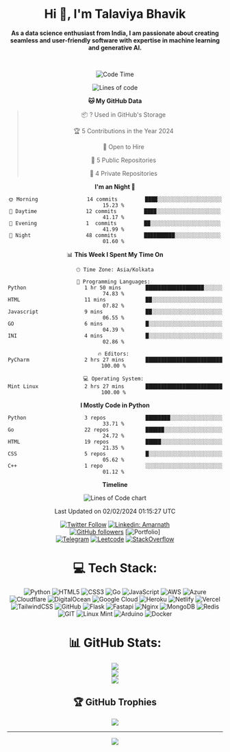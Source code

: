 <div align="center">

<h1 align="center">Hi 👋, I'm Talaviya Bhavik</h1>

<p><b>As a data science enthusiast from India, I am passionate about creating seamless and user-friendly software with expertise in machine learning and generative AI.</b></p>
<br>

<!--START_SECTION:waka-->
![Code Time](http://img.shields.io/badge/Code%20Time-71%20hrs%2028%20mins-blue)

![Lines of code](https://img.shields.io/badge/From%20Hello%20World%20I%27ve%20Written-1%20million%20lines%20of%20code-blue)

**🐱 My GitHub Data** 

> 📦 ? Used in GitHub's Storage 
 > 
> 🏆 5 Contributions in the Year 2024
 > 
> 💼 Open to Hire
 > 
> 📜 5 Public Repositories 
 > 
> 🔑 4 Private Repositories 
 > 
**I'm an Night 🦉** 

```text
🌞 Morning                14 commits         ████░░░░░░░░░░░░░░░░░░░░░   15.23 % 
🌆 Daytime                12 commits         ████░░░░░░░░░░░░░░░░░░░░░   41.17 % 
🌃 Evening                1  commits         ██░░░░░░░░░░░░░░░░░░░░░░░   41.99 % 
🌙 Night                  48 commits         ██████████░░░░░░░░░░░░░░░   01.60 % 
```

📊 **This Week I Spent My Time On** 

```text
🕑︎ Time Zone: Asia/Kolkata

💬 Programming Languages: 
Python                   1 hr 50 mins        ███████████████████░░░░░░   74.83 % 
HTML                     11 mins             ██░░░░░░░░░░░░░░░░░░░░░░░   07.82 % 
Javascript               9 mins              ██░░░░░░░░░░░░░░░░░░░░░░░   06.55 % 
GO                       6 mins              █░░░░░░░░░░░░░░░░░░░░░░░░   04.39 % 
INI                      4 mins              █░░░░░░░░░░░░░░░░░░░░░░░░   02.86 % 

🔥 Editors: 
PyCharm                  2 hrs 27 mins       █████████████████████████   100.00 % 

💻 Operating System: 
Mint Linux               2 hrs 27 mins       █████████████████████████   100.00 % 
```

**I Mostly Code in Python** 

```text
Python                   3 repos             ████████░░░░░░░░░░░░░░░░░   33.71 % 
Go                       22 repos            ██████░░░░░░░░░░░░░░░░░░░   24.72 % 
HTML                     19 repos            █████░░░░░░░░░░░░░░░░░░░░   21.35 % 
CSS                      5 repos             █░░░░░░░░░░░░░░░░░░░░░░░░   05.62 % 
C++                      1 repo              ░░░░░░░░░░░░░░░░░░░░░░░░░   01.12 % 
```



**Timeline**

![Lines of Code chart](https://raw.githubusercontent.com/imnotdev25/imnotdev25/master/assets/bar_graph.png)


 Last Updated on 02/02/2024 01:15:27 UTC
<!--END_SECTION:waka-->

[![Twitter Follow](https://img.shields.io/badge/Twitter-1DA1F2?style=for-the-badge&logo=twitter&logoColor=white)](https://twitter.com/bhavik_t25)
[![Linkedin: Amarnath](https://img.shields.io/badge/LinkedIn-0077B5?style=for-the-badge&logo=linkedin&logoColor=white&link=https://www.linkedin.com/in/bhavik-talaviya/)](https://www.linkedin.com/in/amarnathcdj/)
<br>
[![GitHub followers](https://img.shields.io/badge/GitHub-100000?style=for-the-badge&logo=github&logoColor=white)](https://www.github.com/imnotdev25)
[![Portfolio](https://img.shields.io/badge/website-000000?style=for-the-badge&logo=About.me&logoColor=white)]
<br>
[![Telegram](https://img.shields.io/badge/-Telegram-0077B5?style=for-the-badge&logo=telegram&logoColor=white)](https://tx.me/talaviya_bhavik)
[![Leetcode](https://img.shields.io/badge/-GitLab-FFA116?style=for-the-badge&logo=gitlab&logoColor=black)](https://leetcode.com/roseloverx/)
[![StackOverflow](https://img.shields.io/badge/STKOverflow-%23E34F26?style=for-the-badge&logo=stackoverflow&logoColor=white)](https://stackoverflow.com/users/23335314)

# 💻 Tech Stack:
![Python](https://img.shields.io/badge/python-3670A0?style=for-the-badge&logo=python&logoColor=ffdd54) ![HTML5](https://img.shields.io/badge/html5-%23E34F26.svg?style=for-the-badge&logo=html5&logoColor=white) ![CSS3](https://img.shields.io/badge/css3-%231572B6.svg?style=for-the-badge&logo=css3&logoColor=white) ![Go](https://img.shields.io/badge/go-%2300ADD8.svg?style=for-the-badge&logo=go&logoColor=white) ![JavaScript](https://img.shields.io/badge/javascript-%23323330.svg?style=for-the-badge&logo=javascript&logoColor=%23F7DF1E) ![AWS](https://img.shields.io/badge/AWS-%23FF9900.svg?style=for-the-badge&logo=amazon-aws&logoColor=white) ![Azure](https://img.shields.io/badge/azure-%230072C6.svg?style=for-the-badge&logo=azure-devops&logoColor=white) ![Cloudflare](https://img.shields.io/badge/Cloudflare-F38020?style=for-the-badge&logo=Cloudflare&logoColor=white) ![DigitalOcean](https://img.shields.io/badge/DigitalOcean-%230167ff.svg?style=for-the-badge&logo=digitalOcean&logoColor=white) ![Google Cloud](https://img.shields.io/badge/Google%20Cloud-%234285F4.svg?style=for-the-badge&logo=google-cloud&logoColor=white) ![Heroku](https://img.shields.io/badge/heroku-%23430098.svg?style=for-the-badge&logo=heroku&logoColor=white) ![Netlify](https://img.shields.io/badge/netlify-%23000000.svg?style=for-the-badge&logo=netlify&logoColor=#00C7B7) ![Vercel](https://img.shields.io/badge/vercel-%23000000.svg?style=for-the-badge&logo=vercel&logoColor=white) ![TailwindCSS](https://img.shields.io/badge/tailwindcss-%2338B2AC.svg?style=for-the-badge&logo=tailwind-css&logoColor=white) ![GitHub](https://img.shields.io/badge/GitHub-%23121011.svg?style=for-the-badge&logo=github&logoColor=white) ![Flask](https://img.shields.io/badge/flask-%23000.svg?style=for-the-badge&logo=flask&logoColor=white) ![Fastapi](https://img.shields.io/badge/-fastapi-00979D?style=for-the-badge&logo=fastapi&logoColor=white) ![Nginx](https://img.shields.io/badge/nginx-%23009639.svg?style=for-the-badge&logo=nginx&logoColor=white) ![MongoDB](https://img.shields.io/badge/MongoDB-%234ea94b.svg?style=for-the-badge&logo=mongodb&logoColor=white) ![Redis](https://img.shields.io/badge/redis-%23DD0031.svg?style=for-the-badge&logo=redis&logoColor=white) ![GIT](https://img.shields.io/badge/Git-fc6d26?style=for-the-badge&logo=git&logoColor=white) ![Linux Mint](https://img.shields.io/badge/-Linux%20Mint-23009639?style=for-the-badge&logo=linuxmint&logoColor=white) ![Arduino](https://img.shields.io/badge/-Arduino-00979D?style=for-the-badge&logo=Arduino&logoColor=white) ![Docker](https://img.shields.io/badge/docker-%230db7ed.svg?style=for-the-badge&logo=docker&logoColor=white)
# 📊 GitHub Stats:
![](https://github-readme-stats.vercel.app/api?username=imnotdev25&theme=dark&hide_border=false&include_all_commits=true&count_private=true)<br/>
![](https://github-readme-streak-stats.herokuapp.com/?user=imnotdev25&theme=dark&hide_border=false)<br/>
![](https://github-readme-stats.vercel.app/api/top-langs/?username=imnotdev25&theme=dark&hide_border=false&include_all_commits=true&count_private=true&layout=compact&langs_count=8)

## 🏆 GitHub Trophies
![](https://github-profile-trophy.vercel.app/?username=imnotdev25&theme=juicyfresh&no-frame=true&no-bg=true&margin-w=4)

---
[![](https://visitcount.itsvg.in/api?id=imnotdev25&icon=3&color=1)](https://visitcount.itsvg.in)
</div>
